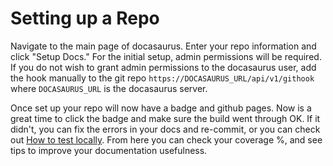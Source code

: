 Setting up a Repo
=================

Navigate to the main page of docasaurus.  Enter your repo information and click "Setup Docs."  For the initial setup, 
admin permissions will be required.  If you do not wish to grant admin permissions to the docasaurus user, add the hook 
manually to the git repo `https://DOCASAURUS_URL/api/v1/githook` where `DOCASAURUS_URL` is the docasaurus server.

Once set up your repo will now have a badge and github pages.  Now is a great time to click the badge and make sure the 
build went through OK.  If it didn't, you can fix the errors in your docs and re-commit, or you can check out 
[How to test locally](./testing.md).  From here you can check your coverage %, and see tips to improve your 
documentation usefulness.